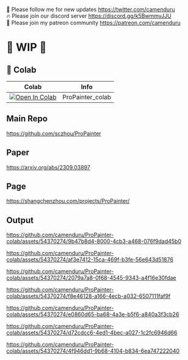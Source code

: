 🐣 Please follow me for new updates https://twitter.com/camenduru <br />
🔥 Please join our discord server https://discord.gg/k5BwmmvJJU <br />
🥳 Please join my patreon community https://patreon.com/camenduru <br />

# 🚦 WIP 🚦

## 🦒 Colab

| Colab | Info
| --- | --- |
[![Open In Colab](https://colab.research.google.com/assets/colab-badge.svg)](https://colab.research.google.com/github/camenduru/ProPainter-colab/blob/main/ProPainter_colab.ipynb) | ProPainter_colab

## Main Repo
https://github.com/sczhou/ProPainter

## Paper
https://arxiv.org/abs/2309.03897

## Page
https://shangchenzhou.com/projects/ProPainter/

## Output

https://github.com/camenduru/ProPainter-colab/assets/54370274/9b47b8d4-8000-4cb3-a468-076f9dad45b0

https://github.com/camenduru/ProPainter-colab/assets/54370274/af3e7412-15ca-469f-b3fe-56e643d51876

https://github.com/camenduru/ProPainter-colab/assets/54370274/2079a7a8-0f68-4545-9343-a4f16e30fdae

https://github.com/camenduru/ProPainter-colab/assets/54370274/f8e46128-a166-4ecb-a032-6507111faf9f

https://github.com/camenduru/ProPainter-colab/assets/54370274/e0860d65-ba68-4a3e-b5f6-a840a3f3cb26

https://github.com/camenduru/ProPainter-colab/assets/54370274/d72cdcc6-4ed1-4bec-a027-1c2fc6946d66

https://github.com/camenduru/ProPainter-colab/assets/54370274/4f946dd1-9b68-4104-b834-6ea747222040